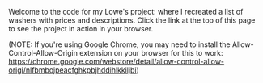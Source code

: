 Welcome to the code for my Lowe's project: where I recreated a list of washers with prices and descriptions. Click the link at the top of this page to see the project in action in your browser. 

(NOTE: If you're using Google Chrome, you may need to install the Allow-Control-Allow-Origin extension on your browser for this to work: https://chrome.google.com/webstore/detail/allow-control-allow-origi/nlfbmbojpeacfghkpbjhddihlkkiljbi)
